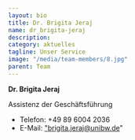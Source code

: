 ```yaml
---
layout: bio
title: Dr. Brigita Jeraj
name: dr_brigita-jeraj
description: 
category: aktuelles
tagline: Unser Service
image: "/media/team-members/8.jpg"
parent: Team
---
```


**Dr. Brigita Jeraj**

Assistenz der Geschäftsführung

- Telefon:  +49 89 6004 2036
- E-Mail:  <a href="brigita.jeraj@unibw.de">"brigita.jeraj@unibw.de"</a>